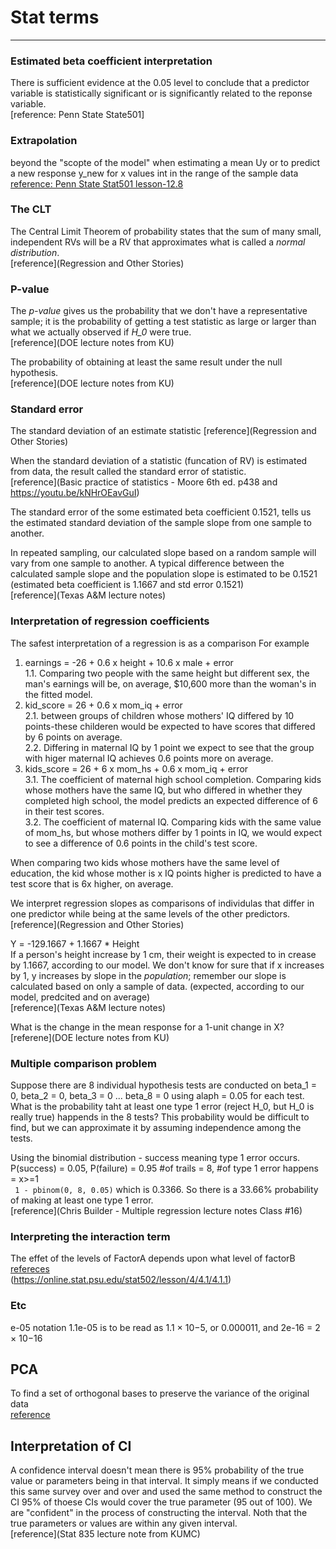 # Stat terms
---------------  

### Estimated beta coefficient interpretation  
There is sufficient evidence at the 0.05 level to conclude that a predictor variable is statistically significant or is significantly related to the reponse variable.   
[reference: Penn State State501]

### Extrapolation  
beyond the "scopte of the model" when estimating a mean Uy or to predict a new response y_new for x values int in the range of the sample data  
[reference: Penn State Stat501 lesson-12.8](https://online.stat.psu.edu/stat501/lesson/12/12.8)


### The CLT
The Central Limit Theorem of probability states that the sum of many small, independent RVs will be a RV that approximates what is called a *normal distribution*.  
[reference](Regression and Other Stories)

### P-value
The *p-value* gives us the probability that we don't have a representative sample; it is the probability of getting a test statistic as large or larger than what we actually observed if *H_0* were true.  
[reference](DOE lecture notes from KU)  

The probability of obtaining at least the same result under the null hypothesis.  
[reference](DOE lecture notes from KU)  


### Standard error  
The standard deviation of an estimate statistic
[reference](Regression and Other Stories)   

When the standard deviation of a statistic (funcation of RV) is estimated from data, the result called the standard error of statistic.  
[reference](Basic practice of statistics - Moore 6th ed. p438 and https://youtu.be/kNHrOEavGuI)  

The standard error of the some estimated beta coefficient 0.1521, tells us the estimated standard deviation of the sample slope from one sample to another.  

In repeated sampling, our calculated slope based on a random sample will vary from one sample to another. A typical difference between the calculated sample slope and the population slope is estimated to be 0.1521 (estimated beta coefficient is 1.1667 and std error 0.1521)  
[reference](Texas A&M lecture notes)  


### Interpretation of regression coefficients  
The safest interpretation of a regression is as a comparison For example   
 1. earnings = -26 + 0.6 x height + 10.6 x male + error  
   1.1. Comparing two people with the same height but different sex, the man's earnings will be, on average, $10,600 more than the woman's in the fitted model.  
 2. kid_score = 26 + 0.6 x mom_iq + error  
   2.1. between groups of children whose mothers' IQ differed by 10 points-these childeren would be expected to have scores that differed by 6 points on average.  
   2.2. Differing in maternal IQ by 1 point  we expect to see that the group with higer maternal IQ achieves 0.6 points more on average.  
 3. kids_score = 26 + 6 x mom_hs + 0.6 x mom_iq + error  
   3.1. The coefficient of maternal high school completion. Comparing kids whose mothers have the same IQ, but who differed in whether they completed high school, the model predicts an expected difference of 6 in their test scores.  
   3.2. The coefficient of maternal IQ. Comparing kids with the same value of mom_hs, but whose mothers differ by 1 points in IQ, we would expect to see a difference of 0.6 points in the child's test score.  

When comparing two kids whose mothers have the same level of education, the kid whose mother is x IQ points higher is predicted to have a test score that is 6x higher, on average.

We interpret regression slopes as comparisons of individulas that differ in one predictor while being at the same levels of the other predictors.  
[reference](Regression and Other Stories) 

Y = -129.1667 + 1.1667 * Height  
If a person's height increase by 1 cm, their weight is expected to in crease by 1.1667, according to our model. We don't know for sure that if x increases by 1,
y increases by slope in the *population*; remember our slope is calculated based on only a sample of data. (expected, according to our model, predcited and on average)  
[reference](Texas A&M lecture notes)  

What is the change in the mean response for a 1-unit change in X?
[referene](DOE lecture notes from KU)


### Multiple comparison problem  

Suppose there are 8 individual hypothesis tests are conducted on beta_1 = 0, beta_2 = 0, beta_3 = 0 ... beta_8 = 0 using alaph = 0.05 for each test. What is the probability taht at least one type 1 error (reject H_0, but H_0 is really true) happends in the 8 tests? This probability would be difficult to find, but we can approximate it by assuming independence among the tests.  

Using the binomial distribution - success meaning type 1 error occurs.  
P(success) = 0.05, P(failure) = 0.95
#of trails = 8, #of type 1 error happens = x>=1  
``` 1 - pbinom(0, 8, 0.05)``` which is 0.3366. So there is a 33.66% probability of making at least one type 1 error.  
[reference](Chris Builder - Multiple regression lecture notes Class #16)  


### Interpreting the interaction term
The effet of the levels of FactorA depends upon what level of factorB  
[refereces](https://online.stat.psu.edu/stat502/lesson/4/4.1)  
(https://online.stat.psu.edu/stat502/lesson/4/4.1/4.1.1)  

### Etc
e-05 notation
1.1e-05 is to be read as 1.1 × 10−5, or 0.000011, and 2e-16 = 2 × 10−16


## PCA
To find a set of orthogonal bases to preserve the variance of the original data  
[reference](https://youtu.be/bEX6WPMiLvo)  


## Interpretation of CI  
A confidence interval doesn't mean there is 95% probability of the true value or parameters being in that interval. It simply means if we conducted this same survey over and over and used the same method to construct the CI 95% of thoese CIs would cover the true parameter (95 out of 100). We are "confident" in the process of constructing the interval. Noth that the true parameters or values are within any given interval.  
[reference](Stat 835 lecture note from KUMC)
